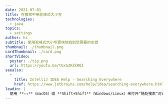 ```yaml
---
date: 2021-07-01
title: 在搜索中用驼峰式大小写
technologies:
  - java
topics:
  - settings
author: hs
subtitle: 使用驼峰式大小写更快地找到您需要的东西
thumbnail: ./thumbnail.png
cardThumbnail: ./card.png
shortVideo:
  poster: ./tip.png
  url: https://youtu.be/tGxG3KZkRQI
seealso:
  - 
    title: IntelliJ IDEA Help - Searching Everywhere
    href: https://www.jetbrains.com/help/idea/searching-everywhere.html
leadin: |
  使用 **⇧⇧**（macOS）或 **Shift+Shift**（Windows/Linux）来打开"随处搜索"对话框。 您可以输入驼峰式大小写的关键字，以便跨类、文件、符号、操作和 Git 进行搜索。
---
```


